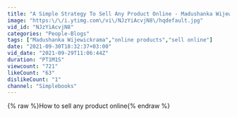 ```yaml
---
title: "A Simple Strategy To Sell Any Product Online - Madushanka Wijewickrama"
image: "https:\/\/i.ytimg.com\/vi\/NJzYiAcvjN8\/hqdefault.jpg"
vid_id: "NJzYiAcvjN8"
categories: "People-Blogs"
tags: ["Madushanka Wijewickrama","online products","sell online"]
date: "2021-09-30T18:32:37+03:00"
vid_date: "2021-09-29T11:06:44Z"
duration: "PT1M1S"
viewcount: "721"
likeCount: "63"
dislikeCount: "1"
channel: "Simplebooks"
---
```

{% raw %}How to sell any product online{% endraw %}
